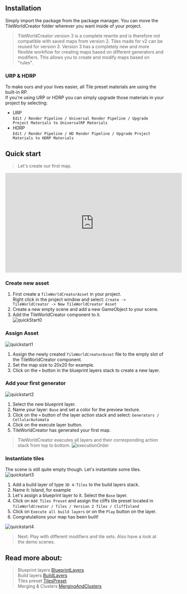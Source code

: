 ## Installation

Simply import the package from the package manager. You can move the TileWorldCreator folder wherever you want inside of your project.

> TileWorldCreator version 3 is a complete rewrite and is therefore not compatible with saved maps from version 2.
Tiles made for v2 can be reused for version 3.
Version 3 has a completely new and more flexible workflow for creating maps based on different generators and modifiers. This allows you to create and modify maps based on "rules". 

### URP & HDRP
To make ours and your lives easier, all Tile preset materials are using the built-in RP.  
If you're using URP or HDRP you can simply upgrade those materials in your project by selecting:  
* URP  
`Edit / Render Pipeline / Universal Render Pipeline / Upgrade Project Materials to UniversalRP Materials`  
* HDRP  
`Edit / Render Pipeline / HD Render Pipeline / Upgrade Project Materials to HDRP Materials`  

## Quick start

> Let's create our first map.  

<iframe width="560" height="315" src="https://www.youtube.com/embed/cscc5_BeY58" title="YouTube video player" frameborder="0" allow="accelerometer; autoplay; clipboard-write; encrypted-media; gyroscope; picture-in-picture" allowfullscreen></iframe>

### Create new asset
1. First create a `TileWorldCreatorAsset` in your project.  
   Right click in the project window and select: `Create -> TileWorldCreator -> New TileWorldCreator Asset`  
2. Create a new empty scene and add a new GameObject to your scene.  
3. Add the TileWorldCreator component to it.  
![quickStart0](img/twcQuickStart0.gif)

### Assign Asset
![quickstart1](img/twcQuickStart1.gif)
1. Assign the newly created `TileWorldCreatorAsset` file to the empty slot of the TileWorldCreator component.  
2. Set the map size to 20x20 for example.  
3. Click on the `+` button in the blueprint layers stack to create a new layer.  

### Add your first generator
![quickstart2](img/twcQuickStart2.gif)
1. Select the new blueprint layer. 
2. Name your layer: `Base` and set a color for the preview texture.  
3. Click on the `+` button of the layer action stack and select: `Generators / CellularAutomata`  
4. Click on the execute layer button.  
5. TileWorldCreator has generated your first map.  

> TileWorldCreator executes all layers and their corresponding action stack from top to bottom.
![executionOrder](img/executionOrder.png)

### Instantiate tiles
The scene is still quite empty though. Let's instantiate some tiles.  
![quickstart3](img/twcQuickStart3.gif)

1. Add a build layer of type `3D 4-Tiles` to the build layers stack.  
2. Name it: Island, for example  
3. Let's assign a blueprint layer to it. Select the `Base` layer.  
4. Click on `Add Tiles Preset` and assign the cliffs tile preset located in `TileWorldCreator / Tiles / Version 2 Tiles / CliffIsland`  
5. Click on `Execute all build layers` or on the `Play` button on the layer.  
6. Congratulations your map has been built!  
  
![quickstart4](img/twcQuickStart4.gif)  

> Next: Play with different modifiers and tile sets. Also have a look at the demo scenes. 


## Read more about:
> Blueprint layers [BlueprintLayers](/BlueprintLayers.md)  
> Build layers [BuildLayers](/BuildLayers.md)  
> Tiles preset [TilesPreset](/TilesPreset.md)  
> Merging & Clusters [MergingAndClusters](/MergingAndClusters.md)    
